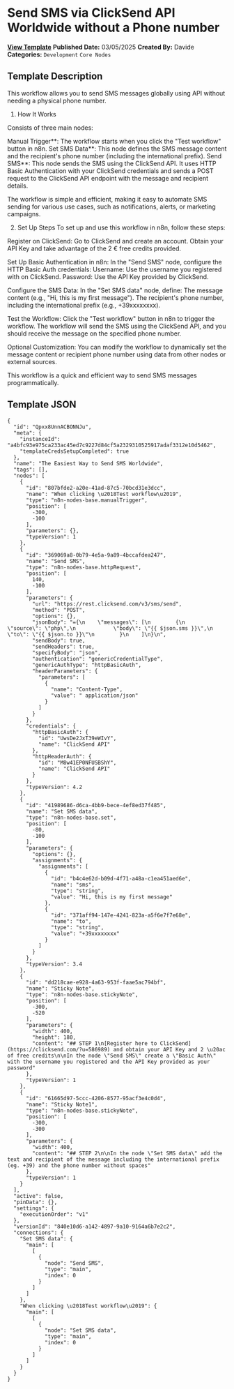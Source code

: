 # Send SMS via ClickSend API Worldwide without a Phone number

**[View Template](https://n8n.io/workflows/3084-/)**  **Published Date:** 03/05/2025  **Created By:** Davide  **Categories:** `Development` `Core Nodes`  

## Template Description

This workflow allows you to send SMS messages globally using API without needing a physical phone number. 

1. How It Works

Consists of three main nodes:

Manual Trigger**: The workflow starts when you click the "Test workflow" button in n8n.
Set SMS Data**: This node defines the SMS message content and the recipient's phone number (including the international prefix).
Send SMS**: This node sends the SMS using the ClickSend API. It uses HTTP Basic Authentication with your ClickSend credentials and sends a POST request to the ClickSend API endpoint with the message and recipient details.

The workflow is simple and efficient, making it easy to automate SMS sending for various use cases, such as notifications, alerts, or marketing campaigns.

2. Set Up Steps
To set up and use this workflow in n8n, follow these steps:

Register on ClickSend:
   Go to ClickSend and create an account.
   Obtain your API Key and take advantage of the 2 € free credits provided.

Set Up Basic Authentication in n8n:
   In the "Send SMS" node, configure the HTTP Basic Auth credentials:
     Username: Use the username you registered with on ClickSend.
     Password: Use the API Key provided by ClickSend.

Configure the SMS Data:
   In the "Set SMS data" node, define:
     The message content (e.g., "Hi, this is my first message").
     The recipient's phone number, including the international prefix (e.g., +39xxxxxxxx).

Test the Workflow:
   Click the "Test workflow" button in n8n to trigger the workflow.
   The workflow will send the SMS using the ClickSend API, and you should receive the message on the specified phone number.

Optional Customization:
   You can modify the workflow to dynamically set the message content or recipient phone number using data from other nodes or external sources.

This workflow is a quick and efficient way to send SMS messages programmatically.

## Template JSON

```
{
  "id": "Qpxx8UnnACBONNJu",
  "meta": {
    "instanceId": "a4bfc93e975ca233ac45ed7c9227d84cf5a2329310525917adaf3312e10d5462",
    "templateCredsSetupCompleted": true
  },
  "name": "The Easiest Way to Send SMS Worldwide",
  "tags": [],
  "nodes": [
    {
      "id": "807bfde2-a20e-41ad-87c5-70bcd31e3dcc",
      "name": "When clicking \u2018Test workflow\u2019",
      "type": "n8n-nodes-base.manualTrigger",
      "position": [
        -300,
        -100
      ],
      "parameters": {},
      "typeVersion": 1
    },
    {
      "id": "369069a8-0b79-4e5a-9a89-4bccafdea247",
      "name": "Send SMS",
      "type": "n8n-nodes-base.httpRequest",
      "position": [
        140,
        -100
      ],
      "parameters": {
        "url": "https://rest.clicksend.com/v3/sms/send",
        "method": "POST",
        "options": {},
        "jsonBody": "={\n    \"messages\": [\n        {\n            \"source\": \"php\",\n            \"body\": \"{{ $json.sms }}\",\n            \"to\": \"{{ $json.to }}\"\n        }\n    ]\n}\n",
        "sendBody": true,
        "sendHeaders": true,
        "specifyBody": "json",
        "authentication": "genericCredentialType",
        "genericAuthType": "httpBasicAuth",
        "headerParameters": {
          "parameters": [
            {
              "name": "Content-Type",
              "value": " application/json"
            }
          ]
        }
      },
      "credentials": {
        "httpBasicAuth": {
          "id": "UwsDe2JxT39eWIvY",
          "name": "ClickSend API"
        },
        "httpHeaderAuth": {
          "id": "M8w41EP0NFUSBShY",
          "name": "ClickSend API"
        }
      },
      "typeVersion": 4.2
    },
    {
      "id": "41989686-d6ca-4bb9-bece-4ef8ed37f485",
      "name": "Set SMS data",
      "type": "n8n-nodes-base.set",
      "position": [
        -80,
        -100
      ],
      "parameters": {
        "options": {},
        "assignments": {
          "assignments": [
            {
              "id": "b4c4e62d-b09d-4f71-a48a-c1ea451aed6e",
              "name": "sms",
              "type": "string",
              "value": "Hi, this is my first message"
            },
            {
              "id": "371aff94-147e-4241-823a-a5f6e7f7e68e",
              "name": "to",
              "type": "string",
              "value": "+39xxxxxxxx"
            }
          ]
        }
      },
      "typeVersion": 3.4
    },
    {
      "id": "dd218cae-e928-4a63-953f-faae5ac794bf",
      "name": "Sticky Note",
      "type": "n8n-nodes-base.stickyNote",
      "position": [
        -300,
        -520
      ],
      "parameters": {
        "width": 400,
        "height": 180,
        "content": "## STEP 1\n[Register here to ClickSend](https://clicksend.com/?u=586989) and obtain your API Key and 2 \u20ac of free credits\n\nIn the node \"Send SMS\" create a \"Basic Auth\" with the username you registered and the API Key provided as your password"
      },
      "typeVersion": 1
    },
    {
      "id": "61665d97-5ccc-4206-8577-95acf3e4c0d4",
      "name": "Sticky Note1",
      "type": "n8n-nodes-base.stickyNote",
      "position": [
        -300,
        -300
      ],
      "parameters": {
        "width": 400,
        "content": "## STEP 2\n\nIn the node \"Set SMS data\" add the text and recipient of the message including the international prefix (eg. +39) and the phone number without spaces"
      },
      "typeVersion": 1
    }
  ],
  "active": false,
  "pinData": {},
  "settings": {
    "executionOrder": "v1"
  },
  "versionId": "840e10d6-a142-4897-9a10-9164a6b7e2c2",
  "connections": {
    "Set SMS data": {
      "main": [
        [
          {
            "node": "Send SMS",
            "type": "main",
            "index": 0
          }
        ]
      ]
    },
    "When clicking \u2018Test workflow\u2019": {
      "main": [
        [
          {
            "node": "Set SMS data",
            "type": "main",
            "index": 0
          }
        ]
      ]
    }
  }
}
```
